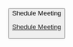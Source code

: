 <button class="btn-53 col-2">
  <div class="original">Shedule Meeting</div>
  <a href="" class="text-white  text-decoration-none">
  <div class="letters">
    
  <span>Shedule Meeting</span>
</div>
</a>
</button>